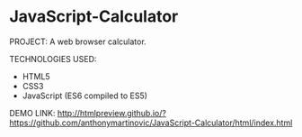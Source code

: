 # JavaScript-Calculator
PROJECT: A web browser calculator.

TECHNOLOGIES USED:
- HTML5
- CSS3
- JavaScript (ES6 compiled to ES5)

DEMO LINK: http://htmlpreview.github.io/?https://github.com/anthonymartinovic/JavaScript-Calculator/html/index.html
